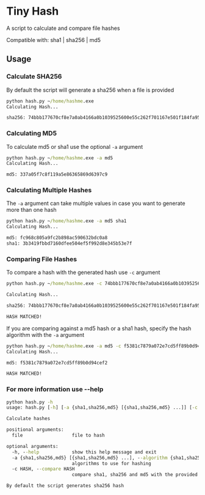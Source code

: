 # Tiny Hash

A script to calculate and compare file hashes

Compatible with: sha1 | sha256 | md5

## Usage

### Calculate SHA256

By default the script will generate a sha256 when a file is provided

```cmd
python hash.py ~/home/hashme.exe
Calculating Hash...

sha256: 74bbb177670cf8e7a0ab4166a0b1039525600e55c262f701167e501f184fa953
```

### Calculating MD5

To calculate md5 or sha1 use the optional `-a` argument

```cmd
python hash.py ~/home/hashme.exe -a md5
Calculating Hash...

md5: 337a05f7c8f119a5e86365869d6397c9
```

### Calculating Multiple Hashes

The `-a` argument can take multiple values in case you want to generate more than one hash

```cmd
python hash.py ~/home/hashme.exe -a md5 sha1
Calculating Hash...

md5: fc968c805a9fc2b898ac590632bdc0a8
sha1: 3b3419fbbd7160dfee504ef5f992d8e345b53e7f
```

### Comparing File Hashes

To compare a hash with the generated hash use `-c` argument

```cmd
python hash.py ~/home/hashme.exe -c 74bbb177670cf8e7a0ab4166a0b1039525600e55c262f701167e501f184fa953

Calculating Hash...

sha256: 74bbb177670cf8e7a0ab4166a0b1039525600e55c262f701167e501f184fa953

HASH MATCHED!
```

If you are comparing against a md5 hash or a sha1 hash, specify the hash algorithm with the `-a` argument

```cmd
python hash.py ~/home/hashme.exe -a md5 -c f5381c7879a072e7cd5ff89b0d94cef2
Calculating Hash...

md5: f5381c7879a072e7cd5ff89b0d94cef2

HASH MATCHED!
```

### For more information use --help

```cmd
python hash.py -h
usage: hash.py [-h] [-a {sha1,sha256,md5} [{sha1,sha256,md5} ...]] [-c HASH] file

Calculate hashes

positional arguments:
  file                  file to hash

optional arguments:
  -h, --help            show this help message and exit
  -a {sha1,sha256,md5} [{sha1,sha256,md5} ...], --algorithm {sha1,sha256,md5} [{sha1,sha256,md5} ...]
                        algorithms to use for hashing
  -c HASH, --compare HASH
                        compare sha1, sha256 and md5 with the provided hash

By default the script generates sha256 hash
```

